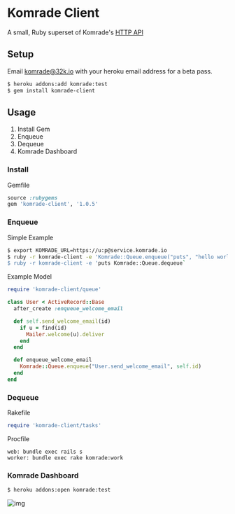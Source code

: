 # Komrade Client

A small, Ruby superset of Komrade's [HTTP API](https://gist.github.com/4641301)

## Setup

Email komrade@32k.io with your heroku email address for a beta pass.

```bash
$ heroku addons:add komrade:test
$ gem install komrade-client
```

## Usage

1. Install Gem
2. Enqueue
3. Dequeue
4. Komrade Dashboard

### Install

Gemfile

```ruby
source :rubygems
gem 'komrade-client', '1.0.5'
```

### Enqueue

Simple Example

```bash
$ export KOMRADE_URL=https://u:p@service.komrade.io
$ ruby -r komrade-client -e 'Komrade::Queue.enqueue("puts", "hello world")`
$ ruby -r komrade-client -e 'puts Komrade::Queue.dequeue`
```

Example Model

```ruby
require 'komrade-client/queue'

class User < ActiveRecord::Base
  after_create :enqueue_welcome_email

  def self.send_welcome_email(id)
    if u = find(id)
      Mailer.welcome(u).deliver
    end
  end

  def enqueue_welcome_email
    Komrade::Queue.enqueue("User.send_welcome_email", self.id)
  end
end
```

### Dequeue

Rakefile

```ruby
require 'komrade-client/tasks'
```

Procfile

```
web: bundle exec rails s
worker: bundle exec rake komrade:work
```

### Komrade Dashboard

```bash
$ heroku addons:open komrade:test
```

![img](http://f.cl.ly/items/0G3f0B2J3J40451h0k3I/Screen%20Shot%202013-01-27%20at%2010.41.53%20PM.png)

